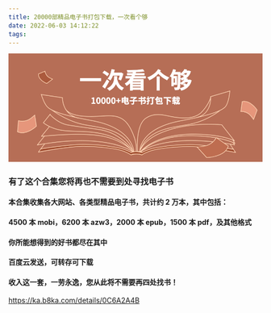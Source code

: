```yaml
---
title: 20000部精品电子书打包下载，一次看个够
date: 2022-06-03 14:12:22
tags:
---
```


![20000部精品电子书打包下载，一次看个够](/images/book.jpg)

### 有了这个合集您将再也不需要到处寻找电子书

#### 本合集收集各大网站、各类型精品电子书，共计约 2 万本，其中包括：

#### 4500 本 mobi，6200 本 azw3，2000 本 epub，1500 本 pdf，及其他格式

#### 你所能想得到的好书都尽在其中

#### 百度云发送，可转存可下载

#### 收入这一套，一劳永逸，您从此将不需要再四处找书！

https://ka.b8ka.com/details/0C6A2A4B
